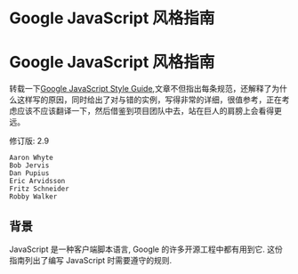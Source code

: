 # Google JavaScript 风格指南

# Google JavaScript 风格指南

转载一下[Google JavaScript Style Guide](http://google-styleguide.googlecode.com/svn/trunk/javascriptguide.xml "Google"),文章不但指出每条规范，还解释了为什么这样写的原因，同时给出了对与错的实例，写得非常的详细，很值参考，正在考虑应该不应该翻译一下，然后借鉴到项目团队中去，站在巨人的肩膀上会看得更远。

修订版: 2.9

```
Aaron Whyte
Bob Jervis
Dan Pupius
Eric Arvidsson
Fritz Schneider
Robby Walker 
```

## 背景

JavaScript 是一种客户端脚本语言, Google 的许多开源工程中都有用到它. 这份指南列出了编写 JavaScript 时需要遵守的规则.